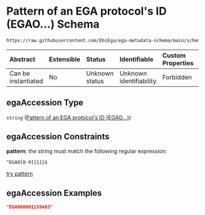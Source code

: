 # Pattern of an EGA protocol's ID (EGAO...) Schema

```txt
https://raw.githubusercontent.com/EbiEga/ega-metadata-schema/main/schemas/EGA.protocol.json#/properties/objectId/allOf/1/properties/egaAccession
```



| Abstract            | Extensible | Status         | Identifiable            | Custom Properties | Additional Properties | Access Restrictions | Defined In                                                                       |
| :------------------ | :--------- | :------------- | :---------------------- | :---------------- | :-------------------- | :------------------ | :------------------------------------------------------------------------------- |
| Can be instantiated | No         | Unknown status | Unknown identifiability | Forbidden         | Allowed               | none                | [EGA.protocol.json\*](../../../schemas/EGA.protocol.json "open original schema") |

## egaAccession Type

`string` ([Pattern of an EGA protocol's ID (EGAO...)](ega-12-definitions-pattern-of-an-ega-protocols-id-egao.md))

## egaAccession Constraints

**pattern**: the string must match the following regular expression:&#x20;

```regexp
^EGAO[0-9]{11}$
```

[try pattern](https://regexr.com/?expression=%5EEGAO%5B0-9%5D%7B11%7D%24 "try regular expression with regexr.com")

## egaAccession Examples

```json
"EGAO00001159483"
```
